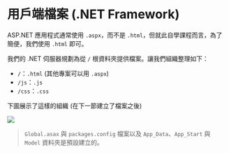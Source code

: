# 用戶端檔案 (.NET Framework)

ASP.NET 應用程式通常使用 `.aspx`，而不是 `.html`，但就此自學課程而言，為了簡便，我們使用 `.html` 即可。

我們的 .NET 伺服器規劃為從 `/` 根資料夾提供檔案。讓我們組織整理如下：

- `/`：`.html` (其他專案可以用 `.aspx`)
- `/js`：`.js`
- `/css`：`.css`

下圖展示了這樣的組織 (在下一節建立了檔案之後)

![](_media/net/project_all_files.png)

> `Global.asax` 與 `packages.config` 檔案以及 `App_Data`、`App_Start` 與 `Model` 資料夾是預設建立的。